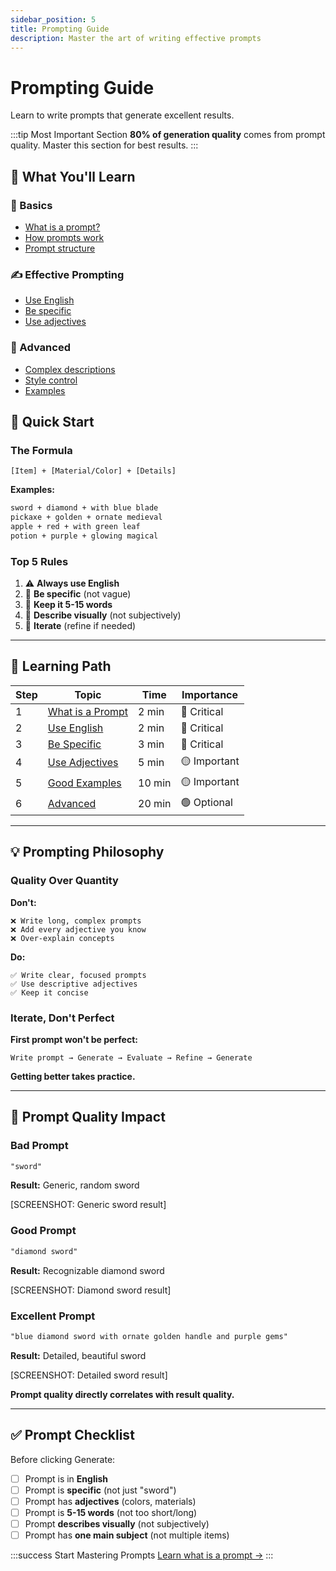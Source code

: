```yaml
---
sidebar_position: 5
title: Prompting Guide
description: Master the art of writing effective prompts
---
```


# Prompting Guide

Learn to write prompts that generate excellent results.

:::tip Most Important Section
**80% of generation quality** comes from prompt quality. Master this section for best results.
:::

## 🎯 What You'll Learn

<div className="container">
  <div className="row">
    <div className="col col--4">
      <div className="card">
        <div className="card__header">
          <h3>📝 Basics</h3>
        </div>
        <div className="card__body">
          <ul>
            <li><a href="prompting-basics/what-is-a-prompt">What is a prompt?</a></li>
            <li><a href="prompting-basics/how-prompts-work">How prompts work</a></li>
            <li><a href="prompting-basics/prompt-structure">Prompt structure</a></li>
          </ul>
        </div>
      </div>
    </div>
    <div className="col col--4">
      <div className="card">
        <div className="card__header">
          <h3>✍️ Effective Prompting</h3>
        </div>
        <div className="card__body">
          <ul>
            <li><a href="effective-prompting/use-english">Use English</a></li>
            <li><a href="effective-prompting/be-specific">Be specific</a></li>
            <li><a href="effective-prompting/use-adjectives">Use adjectives</a></li>
          </ul>
        </div>
      </div>
    </div>
    <div className="col col--4">
      <div className="card">
        <div className="card__header">
          <h3>🎨 Advanced</h3>
        </div>
        <div className="card__body">
          <ul>
            <li><a href="advanced-prompting/complex-descriptions">Complex descriptions</a></li>
            <li><a href="advanced-prompting/style-prompting">Style control</a></li>
            <li><a href="prompt-examples/good-prompts">Examples</a></li>
          </ul>
        </div>
      </div>
    </div>
  </div>
</div>

## 🚀 Quick Start

### The Formula

```
[Item] + [Material/Color] + [Details]
```

**Examples:**
```txt
sword + diamond + with blue blade
pickaxe + golden + ornate medieval
apple + red + with green leaf
potion + purple + glowing magical
```

### Top 5 Rules

1. ⚠️ **Always use English**
2. 🎯 **Be specific** (not vague)
3. 📏 **Keep it 5-15 words**
4. 🎨 **Describe visually** (not subjectively)
5. 🔄 **Iterate** (refine if needed)

---

## 📖 Learning Path

| Step | Topic | Time | Importance |
|------|-------|------|------------|
| 1 | [What is a Prompt](prompting-basics/what-is-a-prompt) | 2 min | 🔴 Critical |
| 2 | [Use English](effective-prompting/use-english) | 2 min | 🔴 Critical |
| 3 | [Be Specific](effective-prompting/be-specific) | 3 min | 🔴 Critical |
| 4 | [Use Adjectives](effective-prompting/use-adjectives) | 5 min | 🟡 Important |
| 5 | [Good Examples](prompt-examples/good-prompts) | 10 min | 🟡 Important |
| 6 | [Advanced](advanced-prompting/) | 20 min | 🟢 Optional |

---

## 💡 Prompting Philosophy

### Quality Over Quantity

**Don't:**
```
❌ Write long, complex prompts
❌ Add every adjective you know
❌ Over-explain concepts
```

**Do:**
```
✅ Write clear, focused prompts
✅ Use descriptive adjectives
✅ Keep it concise
```

### Iterate, Don't Perfect

**First prompt won't be perfect:**
```
Write prompt → Generate → Evaluate → Refine → Generate
```

**Getting better takes practice.**

---

## 🎯 Prompt Quality Impact

### Bad Prompt

```txt
"sword"
```

**Result:** Generic, random sword

[SCREENSHOT: Generic sword result]

### Good Prompt

```txt
"diamond sword"
```

**Result:** Recognizable diamond sword

[SCREENSHOT: Diamond sword result]

### Excellent Prompt

```txt
"blue diamond sword with ornate golden handle and purple gems"
```

**Result:** Detailed, beautiful sword

[SCREENSHOT: Detailed sword result]

**Prompt quality directly correlates with result quality.**

---

## ✅ Prompt Checklist

Before clicking Generate:

- [ ] Prompt is in **English**
- [ ] Prompt is **specific** (not just "sword")
- [ ] Prompt has **adjectives** (colors, materials)
- [ ] Prompt is **5-15 words** (not too short/long)
- [ ] Prompt **describes visually** (not subjectively)
- [ ] Prompt has **one main subject** (not multiple items)

:::success Start Mastering Prompts
[Learn what is a prompt →](prompting-basics/what-is-a-prompt)
:::
